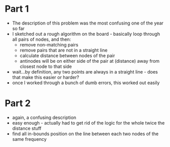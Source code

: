 # Part 1
* The description of this problem was the most confusing one of the year so far
* I sketched out a rough algorithm on the board - basically loop through all pairs of nodes, and then:
    * remove non-matching pairs
    * remove pairs that are not in a straight line
    * calculate distance between nodes of the pair
    * antinodes will be on either side of the pair at (distance) away from closest node to that side
* wait...by definition, any two points are always in a straight line - does that make this easier or harder?
* once I worked through a bunch of dumb errors, this worked out easily

# Part 2
* again, a confusing description
* easy enough - actually had to get rid of the logic for the whole twice the distance stuff
* find all in-bounds position on the line between each two nodes of the same frequency